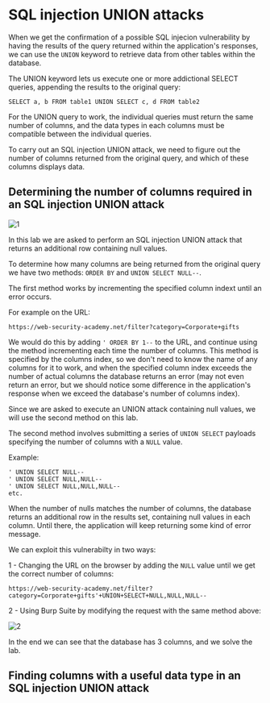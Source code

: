 <h1>SQL injection UNION attacks</h1>

When we get the confirmation of a possible SQL injecion vulnerability by having the results of the query returned within the application's responses, we can use the `UNION` keyword to retrieve data from other tables within the database.

The UNION keyword lets us execute one or more addictional SELECT queries, appending the results to the original query:

```
SELECT a, b FROM table1 UNION SELECT c, d FROM table2
```

For the UNION query to work, the individual queries must return the same number of columns, and the data types in each columns must be compatible between the individual queries.

To carry out an SQL injection UNION attack, we need to figure out the number of columns returned from the original query, and which of these columns displays data.

## Determining the number of columns required in an SQL injection UNION attack


![1](https://user-images.githubusercontent.com/57036558/76720663-5b3eee80-6735-11ea-9a42-b6a581acfdb8.png)

In this lab we are asked to perform an SQL injection UNION attack that returns an additional row containing null values.

To determine how many columns are being returned from the original query we have two methods: `ORDER BY` and `UNION SELECT NULL--`.

The first method works by incrementing the specified column indext until an error occurs.

For example on the URL:

```
https://web-security-academy.net/filter?category=Corporate+gifts
```

We would do this by adding `' ORDER BY 1--` to the URL, and continue using the method incrementing each time the number of columns. This method is specified by the columns index, so we don't need to know the name of any columns for it to work, and when the specified column index exceeds the number of actual columns the database returns an error (may not even return an error, but we should notice some difference in the application's response when we exceed the database's number of columns index).

Since we are asked to execute an UNION attack containing null values, we will use the second method on this lab.

The second method involves submitting a series of `UNION SELECT` payloads specifying the number of columns with a `NULL` value. 

Example:

```
' UNION SELECT NULL--
' UNION SELECT NULL,NULL--
' UNION SELECT NULL,NULL,NULL--
etc. 
```

When the number of nulls matches the number of columns, the database returns an additional row in the results set, containing null values in each column. Until there, the application will keep returning some kind of error message.

We can exploit this vulnerabilty in two ways:

1 - Changing the URL on the browser by adding the `NULL` value until we get the correct number of columns:

```
https://web-security-academy.net/filter?category=Corporate+gifts'+UNION+SELECT+NULL,NULL,NULL--
```

2 - Using Burp Suite by modifying the request with the same method above:

![2](https://user-images.githubusercontent.com/57036558/76721614-837c1c80-6738-11ea-90bf-599b3f01d0aa.png)

In the end we can see that the database has 3 columns, and we solve the lab.

## Finding columns with a useful data type in an SQL injection UNION attack

